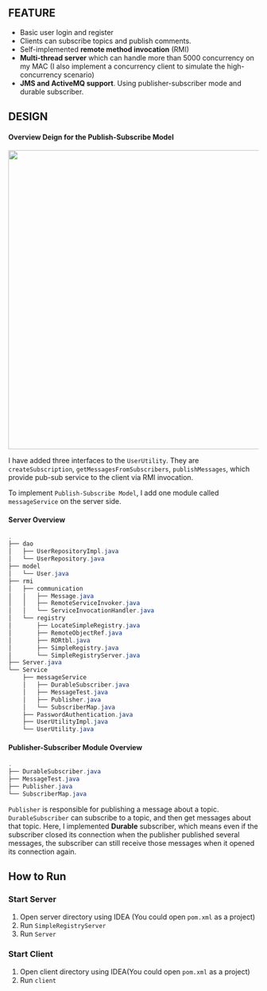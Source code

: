 ## FEATURE

* Basic user login and register
* Clients can subscribe topics and publish comments.
* Self-implemented **remote method invocation** (RMI)
* **Multi-thread server** which can handle more than 5000 concurrency on my MAC (I also implement a concurrency client to simulate the high-concurrency scenario)
* **JMS and ActiveMQ support**. Using publisher-subscriber mode and durable subscriber.

## DESIGN

#### Overview Deign for the Publish-Subscribe Model

<img src="https://ws1.sinaimg.cn/mw690/74c2bf2dgy1g39xg9d4qrj20p80j0q5d.jpg" width="600px"/>

I have added three interfaces to the `UserUtility`. They are `createSubscription`, `getMessagesFromSubscribers`, `publishMessages`, which provide pub-sub service to the client via RMI invocation.

To implement `Publish-Subscribe Model`, I add one module called `messageService` on the server side.

#### Server Overview

```powershell
.
├── dao
│   ├── UserRepositoryImpl.java
│   └── UserRepository.java
├── model
│   └── User.java
├── rmi
│   ├── communication
│   │   ├── Message.java
│   │   ├── RemoteServiceInvoker.java
│   │   └── ServiceInvocationHandler.java
│   └── registry
│       ├── LocateSimpleRegistry.java
│       ├── RemoteObjectRef.java
│       ├── RORtbl.java
│       ├── SimpleRegistry.java
│       └── SimpleRegistryServer.java
├── Server.java
└── Service
    ├── messageService
    │   ├── DurableSubscriber.java
    │   ├── MessageTest.java
    │   ├── Publisher.java
    │   └── SubscriberMap.java
    ├── PasswordAuthentication.java
    ├── UserUtilityImpl.java
    └── UserUtility.java
```

#### Publisher-Subscriber Module Overview

```powershell
.
├── DurableSubscriber.java
├── MessageTest.java
├── Publisher.java
└── SubscriberMap.java
```

`Publisher` is responsible for publishing a message about a topic. `DurableSubscriber` can subscribe to a topic, and then get messages about that topic. Here, I implemented **Durable** subscriber, which means even if the subscriber closed its connection when the publisher published several messages, the subscriber can still receive those messages when it opened its connection again.

## How to Run

### Start Server

1. Open server directory using IDEA (You could open `pom.xml` as a project)
2. Run `SimpleRegistryServer`
3. Run `Server`

### Start Client

1. Open client directory using IDEA(You could open `pom.xml` as a project)
2. Run `client`
